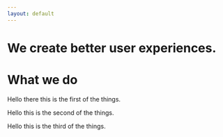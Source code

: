 ```yaml
---
layout: default
---
```


<div class="jumbotron">
  <div class="jumbo-header">
    <h1 class="text-center">We create better user experiences.</h1>
  </div>
</div>
<div class="container">

  <div class="row">
    <div class="col-xs-12">
      <h1 class="text-center">What we do</h1>
    </div>
  </div>

  <div class="row">
    <div class="col-xs-12 col-sm-4">
      <p>Hello there this is the first of the things.</p>
    </div>
    <div class="col-xs-12 col-sm-4">
      <p>Hello this is the second of the things.</p>
    </div>
    <div class="col-xs-12 col-sm-4">
      <p>Hello this is the third of the things.</p>
    </div>
  </div>
  
  
</div>
